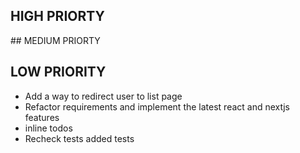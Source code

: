 ## HIGH PRIORTY

## MEDIUM PRIORTY

## LOW PRIORITY

- Add a way to redirect user to list page
- Refactor requirements and implement the latest react and nextjs features
- inline todos
- Recheck tests added tests
